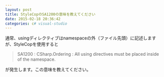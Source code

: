 ```yaml
---
layout: post
title: StyleCopのSA1200の意味を教えてください
date: 2015-02-18 20:36:42
categories: c# visual-studio
---
```

<!-- {% raw %} -->
<p>通常、usingディレクティブはnamespaceの外（ファイル先頭）に記述しますが、StyleCopを使用すると</p>

<blockquote>
  <p>SA1200 : CSharp.Ordering : All using directives must be placed inside of the namespace.</p>
</blockquote>

<p>が発生します。この意味を教えてください。</p>
<!-- {% endraw %} -->
